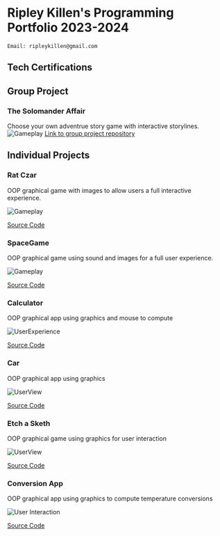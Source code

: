 # Ripley Killen's Programming Portfolio 2023-2024

    Email: ripleykillen@gmail.com

## Tech Certifications

## Group Project

### The Solomander Affair
Choose your own adventrue story game with interactive storylines.
![Gameplay](https://github.com/Ripley-Killen/Programmingportfolio/blob/main/images/Solomander.png?raw=true)
[Link to group project repository](https://github.com/LiamTGay/Adventure-Story.git)

## Individual Projects
### Rat Czar
OOP graphical game with images to allow users a full interactive experience.

![Gameplay]()

[Source Code](https://github.com/Ripley-Killen/GameDeRipley.git)

### SpaceGame
OOP graphical game using sound and images for a full user experience.

![Gameplay](https://github.com/Ripley-Killen/Programmingportfolio/blob/main/images/SG2.png?raw=true)

[Source Code](https://github.com/Ripley-Killen/Programmingportfolio/raw/main/src/SpaceGame%207.zip)

### Calculator
OOP graphical app using graphics and mouse to compute 

![UserExperience](https://github.com/Ripley-Killen/Programmingportfolio/blob/main/images/Calc1.png?raw=true)

[Source Code](https://github.com/Ripley-Killen/Programmingportfolio/raw/main/src/Calculator%203.zip)

### Car 
OOP graphical app using graphics  

![UserView](https://github.com/Ripley-Killen/Programmingportfolio/blob/main/images/car1.png?raw=true)

[Source Code](src/Cars.zip)

### Etch a Sketh
OOP graphical game using graphics for user interaction

![UserView](https://github.com/Ripley-Killen/Programmingportfolio/blob/main/images/Etch1.png?raw=true)

[Source Code](https://github.com/Ripley-Killen/Programmingportfolio/raw/main/src/Etch_a_sketch.zip)

### Conversion App
OOP graphical app using graphics to compute temperature conversions

![User Interaction](https://github.com/Ripley-Killen/Programmingportfolio/blob/main/images/Conv1.png?raw=true)

[Source Code](https://github.com/Ripley-Killen/Programmingportfolio/raw/main/src/ConversionApp.zip)
